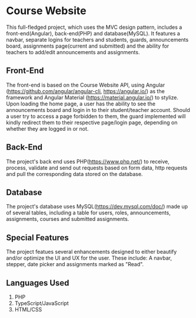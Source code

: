 # Course Website

This full-fledged project, which uses the MVC design pattern, includes a front-end(Angular), back-end(PHP) and database(MySQL). It features a navbar, separate logins for teachers and students, guards, announcements board, assignments page(current and submitted) and the ability for teachers to add/edit announcements and assignments.

## Front-End

The front-end is based on the Course Website API, using Angular (https://github.com/angular/angular-cli, https://angular.io/) as the framework and Angular Material (https://material.angular.io/) to stylize. Upon loading the home page, a user has the ability to see the announcements board and login in to their student/teacher account. Should a user try to access a page forbidden to them, the guard implemented will kindly redirect them to their respective page/login page, depending on whether they are logged in or not.

## Back-End

The project's back end uses PHP(https://www.php.net/) to receive, process, validate and send out requests based on form data, http requests and pull the corresponding data stored on the database.

## Database

The project's database uses MySQL(https://dev.mysql.com/doc/) made up of several tables, including a table for users, roles, announcements, assignments, courses and submitted assignments.

## Special Features

The project featues several enhancements designed to either beautify and/or optimize the UI and UX for the user.
These include: A navbar, stepper, date picker and assignments marked as "Read". 

## Languages Used

1) PHP
2) TypeScript/JavaScript
3) HTML/CSS
